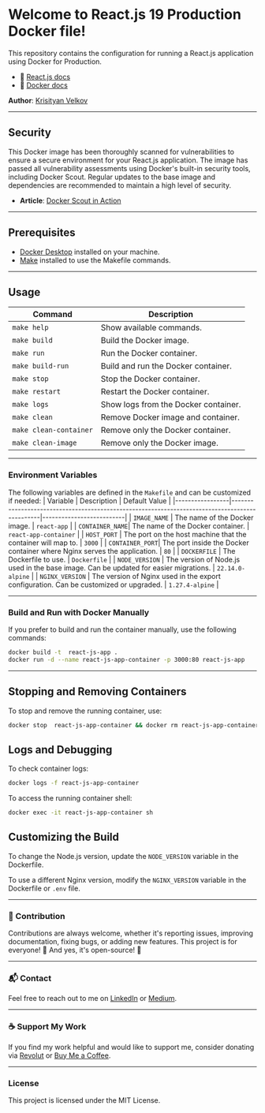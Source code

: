 # Welcome to React.js 19 Production Docker file!

This repository contains the configuration for running a React.js application using Docker for Production.

- 📖 [React.js docs](https://react.dev/reference/react)
- 📖 [Docker docs](https://docs.docker.com/)

**Author**: [Krisityan Velkov](https://www.linkedin.com/in/kristiyan-velkov-763130b3/)

---

## Security

This Docker image has been thoroughly scanned for vulnerabilities to ensure a secure environment for your React.js application. The image has passed all vulnerability assessments using Docker's built-in security tools, including Docker Scout. Regular updates to the base image and dependencies are recommended to maintain a high level of security.

- **Article**: [Docker Scout in Action](https://levelup.gitconnected.com/docker-scout-in-action-63e7c812532a?sk=120903755538c5065585d458d5e1eaa8)

---

## Prerequisites

- [Docker Desktop](https://www.docker.com/products/docker-desktop/) installed on your machine.
- [Make](<https://en.wikipedia.org/wiki/Make_(software)>) installed to use the Makefile commands.

---

## Usage

| Command                | Description                          |
| ---------------------- | ------------------------------------ |
| `make help`            | Show available commands.             |
| `make build`           | Build the Docker image.              |
| `make run`             | Run the Docker container.            |
| `make build-run`       | Build and run the Docker container.  |
| `make stop`            | Stop the Docker container.           |
| `make restart`         | Restart the Docker container.        |
| `make logs`            | Show logs from the Docker container. |
| `make clean`           | Remove Docker image and container.   |
| `make clean-container` | Remove only the Docker container.    |
| `make clean-image`     | Remove only the Docker image.        |

---

### Environment Variables

The following variables are defined in the `Makefile` and can be customized if needed:
| Variable | Description | Default Value |
|-----------------|-----------------------------------------------------------------------------------------------|--------------------------|
| `IMAGE_NAME` | The name of the Docker image. | `react-app` |
| `CONTAINER_NAME`| The name of the Docker container. | `react-app-container` |
| `HOST_PORT` | The port on the host machine that the container will map to. | `3000` |
| `CONTAINER_PORT`| The port inside the Docker container where Nginx serves the application. | `80` |
| `DOCKERFILE` | The Dockerfile to use. | `Dockerfile` |
| `NODE_VERSION` | The version of Node.js used in the base image. Can be updated for easier migrations. | `22.14.0-alpine` |
| `NGINX_VERSION` | The version of Nginx used in the export configuration. Can be customized or upgraded. | `1.27.4-alpine` |

---

### Build and Run with Docker Manually

If you prefer to build and run the container manually, use the following commands:

```sh
docker build -t  react-js-app .
docker run -d --name react-js-app-container -p 3000:80 react-js-app
```

---

## Stopping and Removing Containers

To stop and remove the running container, use:

```sh
docker stop  react-js-app-container && docker rm react-js-app-container
```

## Logs and Debugging

To check container logs:

```sh
docker logs -f react-js-app-container
```

To access the running container shell:

```sh
docker exec -it react-js-app-container sh
```

## Customizing the Build

To change the Node.js version, update the `NODE_VERSION` variable in the Dockerfile.

To use a different Nginx version, modify the `NGINX_VERSION` variable in the Dockerfile or `.env` file.

---

### 📌 Contribution

Contributions are always welcome, whether it's reporting issues, improving documentation, fixing bugs, or adding new features. This project is for everyone! 💙
And yes, it's open-source! 🎉

---

### 📬 Contact

Feel free to reach out to me on [LinkedIn](https://www.linkedin.com/in/kristiyan-velkov-763130b3/) or [Medium](https://medium.com/@kristiyanvelkov).

---

### ☕ Support My Work

If you find my work helpful and would like to support me, consider donating via [Revolut](https://revolut.me/kristiyanvelkov) or [Buy Me a Coffee](https://www.buymeacoffee.com/kristiyanvelkov).

---

### License

This project is licensed under the MIT License.
